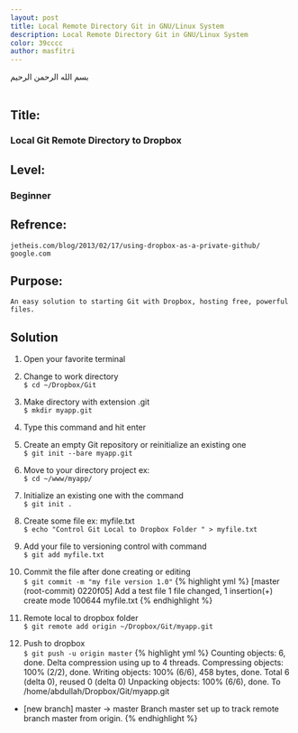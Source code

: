 ```yaml
---
layout: post
title: Local Remote Directory Git in GNU/Linux System
description: Local Remote Directory Git in GNU/Linux System
color: 39cccc
author: masfitri
---
```


بسم الله الرحمن الرحيم
<br/><br/>
## Title: 
### Local Git Remote Directory to Dropbox<br/>

## Level: 
### Beginner<br/>

## Refrence:
`jetheis.com/blog/2013/02/17/using-dropbox-as-a-private-github/` <br/>
`google.com`


## Purpose:
`An easy solution to starting Git with Dropbox, hosting free, powerful files.`


## Solution
1. Open your favorite terminal
2. Change to work directory<br/>
	`$ cd ~/Dropbox/Git`
3. Make directory with extension .git<br/>
	`$ mkdir myapp.git` 
4. Type this command and hit enter<br/>

5. Create an empty Git repository or reinitialize an existing one<br/>
	`$ git init --bare myapp.git`

6. Move to your directory project ex:<br/>
	`$ cd ~/www/myapp/`

7. Initialize an existing one with the command<br/>
	`$ git init .`

8. Create some file ex: myfile.txt<br/>
	`$ echo "Control Git Local to Dropbox Folder " > myfile.txt`
	
9. Add your file to versioning control with command<br/>
	`$ git add myfile.txt`
	
10. Commit the file after done creating or editing<br/>
	`$ git commit -m "my file version 1.0"`
{% highlight yml %}
[master (root-commit) 0220f05] Add a test file
1 file changed, 1 insertion(+)
create mode 100644 myfile.txt
{% endhighlight %}
	
11. Remote local to dropbox folder<br/>
	`$ git remote add origin ~/Dropbox/Git/myapp.git`
	
12. Push to dropbox<br/>
	`$ git push -u origin master`
{% highlight yml %}
Counting objects: 6, done.
Delta compression using up to 4 threads.
Compressing objects: 100% (2/2), done.
Writing objects: 100% (6/6), 458 bytes, done.
Total 6 (delta 0), reused 0 (delta 0)
Unpacking objects: 100% (6/6), done.
To /home/abdullah/Dropbox/Git/myapp.git
* [new branch]      master -> master
Branch master set up to track remote branch master from origin.
{% endhighlight %}